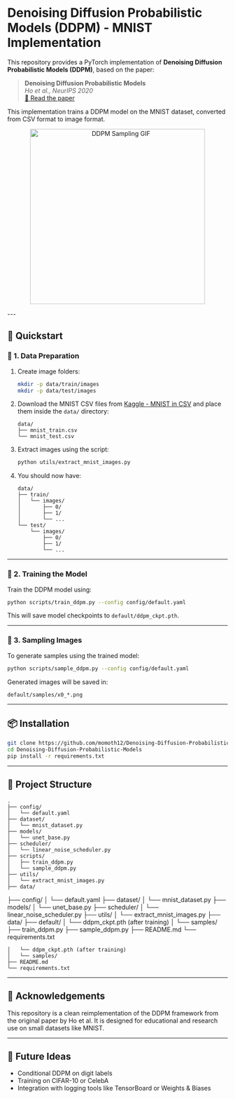 # Denoising Diffusion Probabilistic Models (DDPM) - MNIST Implementation

This repository provides a PyTorch implementation of **Denoising Diffusion Probabilistic Models (DDPM)**, based on the paper:

> **Denoising Diffusion Probabilistic Models**  
> *Ho et al., NeurIPS 2020*  
> [📄 Read the paper](https://arxiv.org/abs/2006.11239)

This implementation trains a DDPM model on the MNIST dataset, converted from CSV format to image format.



<p align="center">
  <img src="ddpm_samples.gif" alt="DDPM Sampling GIF" width="400"/>
</p>
---

## 🔧 Quickstart

### 📁 1. Data Preparation

1. Create image folders:
   ```bash
   mkdir -p data/train/images
   mkdir -p data/test/images
   ```

2. Download the MNIST CSV files from [Kaggle - MNIST in CSV](https://www.kaggle.com/datasets/oddrationale/mnist-in-csv) and place them inside the `data/` directory:
   ```
   data/
   ├── mnist_train.csv
   └── mnist_test.csv
   ```

3. Extract images using the script:
   ```bash
   python utils/extract_mnist_images.py
   ```

4. You should now have:
   ```
   data/
   ├── train/
   │   └── images/
   │       ├── 0/
   │       ├── 1/
   │       └── ...
   └── test/
       └── images/
           ├── 0/
           ├── 1/
           └── ...
   ```

---

### 🚀 2. Training the Model

Train the DDPM model using:

```bash
python scripts/train_ddpm.py --config config/default.yaml
```

This will save model checkpoints to `default/ddpm_ckpt.pth`.

---

### 🎨 3. Sampling Images

To generate samples using the trained model:

```bash
python scripts/sample_ddpm.py --config config/default.yaml
```

Generated images will be saved in:
```
default/samples/x0_*.png
```

---

## 📦 Installation

```bash
git clone https://github.com/momoth12/Denoising-Diffusion-Probabilistic-Models.git
cd Denoising-Diffusion-Probabilistic-Models
pip install -r requirements.txt
```

---

## 📁 Project Structure

```
.
├── config/
│   └── default.yaml
├── dataset/
│   └── mnist_dataset.py
├── models/
│   └── unet_base.py
├── scheduler/
│   └── linear_noise_scheduler.py
├── scripts/
│   ├── train_ddpm.py
│   └── sample_ddpm.py
├── utils/
│   └── extract_mnist_images.py
├── data/
```
├── config/
│   └── default.yaml
├── dataset/
│   └── mnist_dataset.py
├── models/
│   └── unet_base.py
├── scheduler/
│   └── linear_noise_scheduler.py
├── utils/
│   └── extract_mnist_images.py
├── data/
├── default/
│   └── ddpm_ckpt.pth (after training)
│   └── samples/
├── train_ddpm.py
├── sample_ddpm.py
├── README.md
└── requirements.txt
```
│   └── ddpm_ckpt.pth (after training)
│   └── samples/
├── README.md
└── requirements.txt
```

---

## 📌 Acknowledgements

This repository is a clean reimplementation of the DDPM framework from the original paper by Ho et al. It is designed for educational and research use on small datasets like MNIST.

---

## 🧠 Future Ideas

- Conditional DDPM on digit labels
- Training on CIFAR-10 or CelebA
- Integration with logging tools like TensorBoard or Weights & Biases
